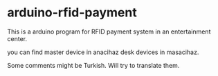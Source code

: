 # arduino-rfid-payment

This is a arduino program for RFID payment system in an entertainment center.

you can find master device in anacihaz 
desk devices in masacihaz.

Some comments might be Turkish. Will try to translate them.
